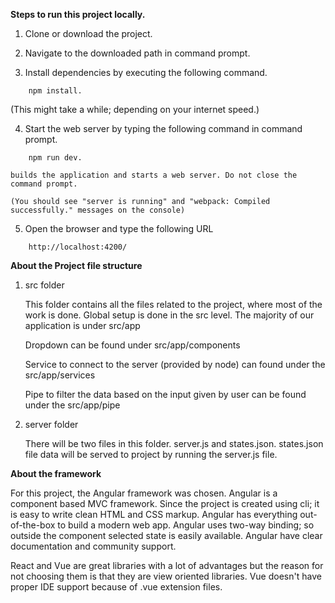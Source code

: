 
**Steps to run this project locally.**

1. Clone or download the project.

2. Navigate to the downloaded path in command prompt.

3. Install dependencies by executing the following command.

```
    npm install.
```
   (This might take a while; depending on your internet speed.)

4. Start the web server by typing the following command in command prompt.

```
    npm run dev.    
```
    builds the application and starts a web server. Do not close the command prompt.

    (You should see "server is running" and "webpack: Compiled successfully." messages on the console)    

5. Open the browser and type the following URL 
```    
    http://localhost:4200/
```


**About the Project file structure**

1. src folder

    This folder contains all the files related to the project, where most of the work is done. Global setup is done in the src level. The majority of our application is under src/app

    Dropdown can be found under src/app/components 

    Service to connect to the server (provided by node) can found under the src/app/services

    Pipe to filter the data based on the input given by user can be found under the src/app/pipe

2. server folder 

    There will be two files in this folder. server.js and states.json. states.json file data will be served to project by running the server.js file.


**About the framework**

For this project, the Angular framework was chosen. Angular is a component based MVC framework. Since the project is created using cli; it is easy to write clean HTML and CSS markup. Angular has everything out-of-the-box to build a modern web app. Angular uses two-way binding; so outside the component selected state is easily available.
Angular have clear documentation and community support. 

React and Vue are great libraries with a lot of advantages but the reason for not choosing them is that they are view oriented libraries. Vue doesn't have proper IDE support because of .vue extension files.